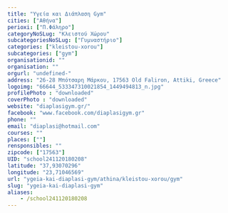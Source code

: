 ```yaml
---
title: "Υγεία και Διάπλαση Gym"
cities: ["Αθήνα"]
perioxi: ["Π.Φάληρο"]
categoryNoSLug: "Κλειστού Χώρου"
subcategoriesNoSLug: ["Γυμναστήριο"]
categories: ["kleistou-xorou"]
subcategories: ["gym"]
organisationid: ""
organisation: ""
orgurl: "undefined-"
address: "26-28 Μπότσαρη Μάρκου, 17563 Old Faliron, Attiki, Greece"
logoimg: "66644_533347310021854_1449494813_n.jpg"
profilePhoto : "downloaded"
coverPhoto : "downloaded"
website: "diaplasigym.gr/"
facebook: "www.facebook.com/diaplasigym.gr"
phone: ""
email: "diaplasi@hotmail.com"
courses: ""
places: [""]
rensponsibles: ""
zipcode: ["17563"]
UID: "school241120180208"
latitude: "37,93070296"
longitude: "23,71046569"
url: "ygeia-kai-diaplasi-gym/athina/kleistou-xorou/gym"
slug: "ygeia-kai-diaplasi-gym"
aliases:
    - /school241120180208
---
```






